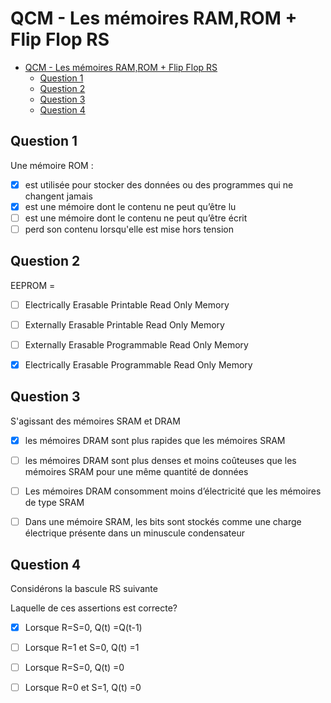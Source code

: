 # QCM - Les mémoires RAM,ROM + Flip Flop RS

- [QCM - Les mémoires RAM,ROM + Flip Flop RS](#qcm---les-mémoires-ramrom--flip-flop-rs)
  - [Question 1](#question-1)
  - [Question 2](#question-2)
  - [Question 3](#question-3)
  - [Question 4](#question-4)


## Question 1

Une mémoire ROM :

- [x] est utilisée pour stocker des données ou des programmes qui ne changent jamais
- [x] est une mémoire dont le contenu ne peut qu’être lu
- [ ] est une mémoire dont le contenu ne peut qu’être écrit
- [ ] perd son contenu lorsqu'elle est mise hors tension

## Question 2

EEPROM =

- [ ] Electrically Erasable Printable Read Only Memory
- [ ] Externally Erasable Printable Read Only Memory
- [ ] Externally Erasable Programmable Read Only Memory
- [x] Electrically Erasable Programmable Read Only Memory


## Question 3

S'agissant des mémoires SRAM et DRAM

- [x] les mémoires DRAM sont plus rapides que les mémoires SRAM
- [ ] les mémoires DRAM sont plus denses et moins coûteuses que les mémoires SRAM pour une même quantité de données
- [ ] Les mémoires DRAM consomment moins d’électricité que les mémoires de type SRAM
- [ ] Dans une mémoire SRAM, les bits sont stockés comme une charge électrique présente dans un minuscule condensateur


## Question 4

Considérons la bascule RS suivante

Laquelle de ces assertions est correcte?

- [x] Lorsque R=S=0, Q(t) =Q(t-1)
- [ ] Lorsque R=1 et S=0, Q(t) =1
- [ ] Lorsque R=S=0, Q(t) =0
- [ ] Lorsque R=0 et S=1, Q(t) =0


